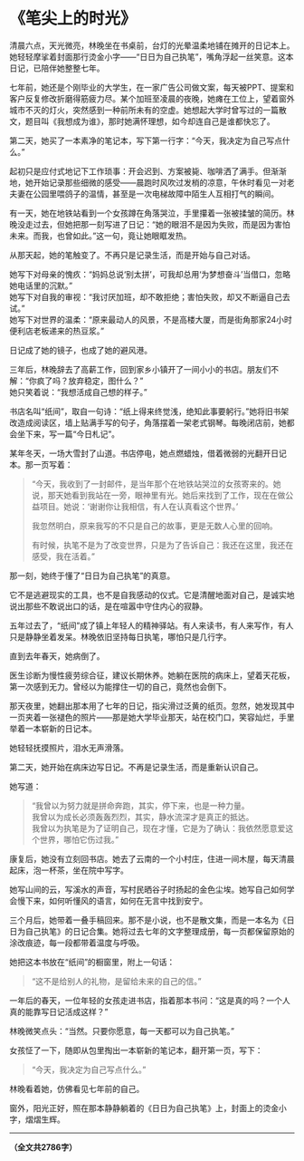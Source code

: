 # 《笔尖上的时光》

清晨六点，天光微亮，林晚坐在书桌前，台灯的光晕温柔地铺在摊开的日记本上。她轻轻摩挲着封面那行烫金小字——“日日为自己执笔”，嘴角浮起一丝笑意。这本日记，已陪伴她整整七年。

七年前，她还是个刚毕业的大学生，在一家广告公司做文案，每天被PPT、提案和客户反复修改折磨得筋疲力尽。某个加班至凌晨的夜晚，她瘫在工位上，望着窗外城市不灭的灯火，突然感到一种前所未有的空虚。她想起大学时曾写过的一篇散文，题目叫《我想成为谁》，那时她满怀理想，如今却连自己是谁都快忘了。

第二天，她买了一本素净的笔记本，写下第一行字：“今天，我决定为自己写点什么。”

起初只是应付式地记下工作琐事：开会迟到、方案被毙、咖啡洒了满手。但渐渐地，她开始记录那些细微的感受——晨跑时风吹过发梢的凉意，午休时看见一对老夫妻在公园里喂鸽子的温情，甚至是一次电梯故障中陌生人互相打气的瞬间。

有一天，她在地铁站看到一个女孩蹲在角落哭泣，手里攥着一张被揉皱的简历。林晚没走过去，但她把那一刻写进了日记：“她的眼泪不是因为失败，而是因为害怕未来。而我，也曾如此。”这一句，竟让她眼眶发热。

从那天起，她的笔触变了。不再只是记录生活，而是开始与自己对话。

她写下对母亲的愧疚：“妈妈总说‘别太拼’，可我却总用‘为梦想奋斗’当借口，忽略她电话里的沉默。”  
她写下对自我的审视：“我讨厌加班，却不敢拒绝；害怕失败，却又不断逼自己去试。”  
她写下对世界的温柔：“原来最动人的风景，不是高楼大厦，而是街角那家24小时便利店老板递来的热豆浆。”

日记成了她的镜子，也成了她的避风港。

三年后，林晚辞去了高薪工作，回到家乡小镇开了一间小小的书店。朋友们不解：“你疯了吗？放弃稳定，图什么？”  
她只笑着说：“我想活成自己想的样子。”

书店名叫“纸间”，取自一句诗：“纸上得来终觉浅，绝知此事要躬行。”她将旧书架改造成阅读区，墙上贴满手写的句子，角落摆着一架老式钢琴。每晚闭店前，她都会坐下来，写一篇“今日札记”。

某年冬天，一场大雪封了山道。书店停电，她点燃蜡烛，借着微弱的光翻开日记本。那一页写着：

> “今天，我收到了一封邮件，是当年那个在地铁站哭泣的女孩寄来的。她说，那天她看到我站在一旁，眼神里有光。她后来找到了工作，现在在做公益项目。她说：‘谢谢你让我相信，有人在认真看这个世界。’
>
> 我忽然明白，原来我写的不只是自己的故事，更是无数人心里的回响。
>
> 有时候，执笔不是为了改变世界，只是为了告诉自己：我还在这里，我还在感受，我在活着。”

那一刻，她终于懂了“日日为自己执笔”的真意。

它不是逃避现实的工具，也不是自我感动的仪式。它是清醒地面对自己，是诚实地说出那些不敢说出口的话，是在喧嚣中守住内心的寂静。

五年过去了，“纸间”成了镇上年轻人的精神驿站。有人来读书，有人来写作，有人只是静静坐着发呆。林晚依旧坚持每日执笔，哪怕只是几行字。

直到去年春天，她病倒了。

医生诊断为慢性疲劳综合征，建议长期休养。她躺在医院的病床上，望着天花板，第一次感到无力。曾经以为能撑住一切的自己，竟然也会倒下。

那天夜里，她翻出那本用了七年的日记，指尖滑过泛黄的纸页。忽然，她发现其中一页夹着一张褪色的照片——那是她大学毕业那天，站在校门口，笑容灿烂，手里举着一本崭新的日记本。

她轻轻抚摸照片，泪水无声滑落。

第二天，她开始在病床边写日记。不再是记录生活，而是重新认识自己。

她写道：
> “我曾以为努力就是拼命奔跑，其实，停下来，也是一种力量。  
> 我曾以为成长必须轰轰烈烈，其实，静水流深才是真正的抵达。  
> 我曾以为执笔是为了证明自己，现在才懂，它是为了确认：我依然愿意爱这个世界，哪怕它伤过我。”

康复后，她没有立刻回书店。她去了云南的一个小村庄，住进一间木屋，每天清晨起床，泡一杯茶，坐在院中写字。

她写山间的云，写溪水的声音，写村民晒谷子时扬起的金色尘埃。她写自己如何学会慢下来，如何听懂风的语言，如何在无言中找到安宁。

三个月后，她带着一叠手稿回来。那不是小说，也不是散文集，而是一本名为《日日为自己执笔》的日记合集。她将过去七年的文字整理成册，每一页都保留原始的涂改痕迹，每一段都带着温度与呼吸。

她把这本书放在“纸间”的橱窗里，附上一句话：

> “这不是给别人的礼物，是留给未来的自己的信。”

一年后的春天，一位年轻的女孩走进书店，指着那本书问：“这是真的吗？一个人真的能靠写日记活成这样？”

林晚微笑点头：“当然。只要你愿意，每一天都可以为自己执笔。”

女孩怔了一下，随即从包里掏出一本崭新的笔记本，翻开第一页，写下：

> “今天，我决定为自己写点什么。”

林晚看着她，仿佛看见七年前的自己。

窗外，阳光正好，照在那本静静躺着的《日日为自己执笔》上，封面上的烫金小字，熠熠生辉。

---

**（全文共2786字）**